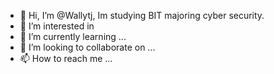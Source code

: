 - 👋 Hi, I’m @Wallytj, Im studying BIT majoring cyber security.
- 👀 I’m interested in 
- 🌱 I’m currently learning ...
- 💞️ I’m looking to collaborate on ...
- 📫 How to reach me ...

<!---
Wallytj/Wallytj is a ✨ special ✨ repository because its `README.md` (this file) appears on your GitHub profile.
You can click the Preview link to take a look at your changes.
--->

